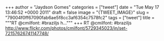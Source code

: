 
+++
author = "Jaydson Gomes"
categories = ["tweet"]
date = "Tue May 17 13:46:52 +0000 2011"
draft = false
image = "{TWEET_IMAGE}"
slug = "79004f0ff67090fab6ae5f8cc3af6354c7578fc2"
tags = ["tweet"]
title = """RT @cmilfont: #braziljs h..."""
+++
RT @cmilfont: #braziljs http://www.flickr.com/photos/cmilfont/5729345023/in/set-72157626741147748/
